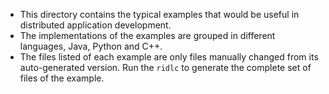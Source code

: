 * This directory contains the typical examples that would be useful in distributed application development.
* The implementations of the examples are grouped in different languages, Java, Python and C++.
* The files listed of each example are only files manually changed from its auto-generated version. Run the `ridlc` to generate the complete set of files of the example.
